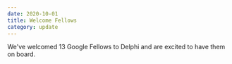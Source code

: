```yaml
---
date: 2020-10-01
title: Welcome Fellows
category: update
---
```


We've welcomed 13 Google Fellows to Delphi and are excited to have them on board.